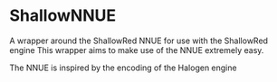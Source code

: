 # ShallowNNUE
A wrapper around the ShallowRed NNUE for use with the ShallowRed engine
This wrapper aims to make use of the NNUE extremely easy.

The NNUE is inspired by the encoding of the Halogen engine